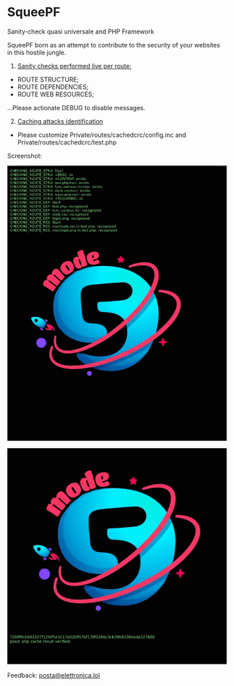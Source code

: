 # SqueePF
Sanity-check quasi universale and PHP Framework

SqueePF born as an attempt to contribute to the security of your websites in this hostile jungle.

1) <u>Sanity checks performed live per route:</u>
- ROUTE STRUCTURE;
- ROUTE DEPENDENCIES;
- ROUTE WEB RESOURCES;

...Please actionate DEBUG to disable messages.

2) <u>Caching attacks identification</u>

- Please customize
   Private/routes/cachedcrc/config.inc
  and
   Private/routes/cachedcrc/test.php

Screenshot:

![SqueePF in action #1](/Public/res/screenshot1.png)<br>

![SqueePF in action #1](/Public/res/screenshot2.png)<br>

Feedback: posta@elettronica.lol
